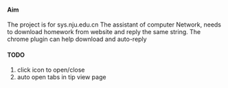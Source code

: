 #### 

#### Aim 
The project is for sys.nju.edu.cn
The assistant of computer Network, needs to download homework from website and reply the same string.
The chrome plugin can help download and auto-reply

#### TODO
1. click icon to open/close
2. auto open tabs in tip view page





